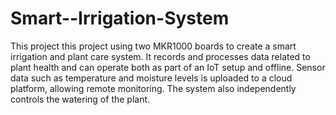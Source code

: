 # Smart--Irrigation-System

This project this project using two MKR1000 boards to create a smart irrigation and plant care system. It records and processes data related to plant health and can operate both as part of an IoT setup and offline. Sensor data such as temperature and moisture levels is uploaded to a cloud platform, allowing remote monitoring. The system also independently controls the watering of the plant.
